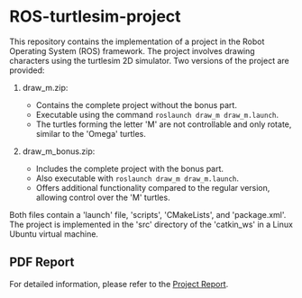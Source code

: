 # ROS-turtlesim-project

This repository contains the implementation of a project in the Robot Operating System (ROS) framework. The project involves drawing characters using the turtlesim 2D simulator. Two versions of the project are provided:

1. draw_m.zip:
   - Contains the complete project without the bonus part.
   - Executable using the command `roslaunch draw_m draw_m.launch`.
   - The turtles forming the letter 'M' are not controllable and only rotate, similar to the 'Omega' turtles.

2. draw_m_bonus.zip:
   - Includes the complete project with the bonus part.
   - Also executable with `roslaunch draw_m draw_m.launch`.
   - Offers additional functionality compared to the regular version, allowing control over the 'M' turtles.

Both files contain a 'launch' file, 'scripts', 'CMakeLists', and 'package.xml'. The project is implemented in the 'src' directory of the 'catkin_ws' in a Linux Ubuntu virtual machine.

## PDF Report
For detailed information, please refer to the [Project Report](./Report.pdf).
